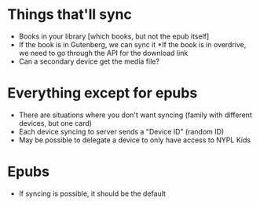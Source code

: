 # Things that'll sync
* Books in your library [which books, but not the epub itself]
 * If the book is in Gutenberg, we can sync it
 *If the book is in overdrive, we need to go through the API for the download link
  * Can a secondary device get the media file?

# Everything except for epubs
* There are situations where you don't want syncing (family with different devices, but one card)
* Each device syncing to server sends a "Device ID" (random ID)
* May be possible to delegate a device to only have access to NYPL Kids


# Epubs
* If syncing is possible, it should be the default
